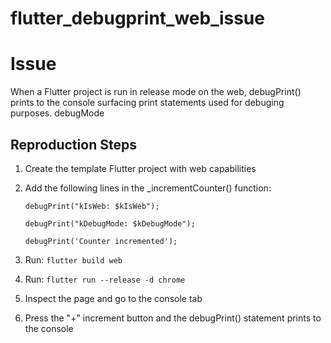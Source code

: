 # flutter_debugprint_web_issue

# Issue

When a Flutter project is run in release mode on the web, debugPrint() prints to the console surfacing print statements used for debuging purposes. debugMode


## Reproduction Steps

1. Create the template Flutter project with web capabilities
2. Add the following lines in the _incrementCounter() function:

    `debugPrint("kIsWeb: $kIsWeb");`
    
    `debugPrint("kDebugMode: $kDebugMode");`
    
    `debugPrint('Counter incremented');`
    
3. Run: `flutter build web`
4. Run: `flutter run --release -d chrome`
5. Inspect the page and go to the console tab
6. Press the "+" increment button and the debugPrint() statement prints to the console
